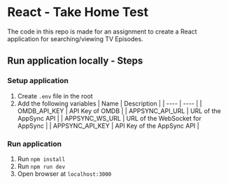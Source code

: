 # React - Take Home Test

The code in this repo is made for an assignment to create a React application for searching/viewing TV Episodes.

## Run application locally - Steps

### Setup application

1. Create `.env` file in the root
2. Add the following variables
   | Name | Description |
   | ---- | ---- |
   | OMDB_API_KEY | API Key of OMDB |
   | APPSYNC_API_URL | URL of the AppSync API |
   | APPSYNC_WS_URL | URL of the WebSocket for AppSync |
   | APPSYNC_API_KEY | API Key of the AppSync API |

### Run application

1. Run `npm install`
2. Run `npm run dev`
3. Open browser at `localhost:3000`
